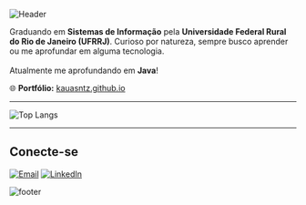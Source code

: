 ![Header](https://capsule-render.vercel.app/api?type=waving&height=300&color=gradient&text=Olá,%20eu%20sou%20Kauã%20Santos!)

Graduando em **Sistemas de Informação** pela **Universidade Federal Rural do Rio de Janeiro (UFRRJ)**. Curioso por natureza, sempre busco aprender ou me aprofundar em alguma tecnologia.<br>
<br>Atualmente me aprofundando em **Java**!

🌐 **Portfólio:** [kauasntz.github.io](https://kauasntz.github.io)


---

![Top Langs](https://github-readme-stats.vercel.app/api/top-langs/?username=kauasntz&layout=compact&theme=dracula)

---

## Conecte-se
[![Email](https://img.shields.io/badge/Gmail-D14836?style=for-the-badge&logo=gmail&logoColor=white)](mailto:kslima020480@gmail.com)
[![LinkedIn](https://img.shields.io/badge/LinkedIn-0077B5?style=for-the-badge&logo=linkedin&logoColor=white)](https://www.linkedin.com/in/kaua-santos-lima)

![footer](https://capsule-render.vercel.app/api?type=waving&color=gradient&height=150&section=footer)
